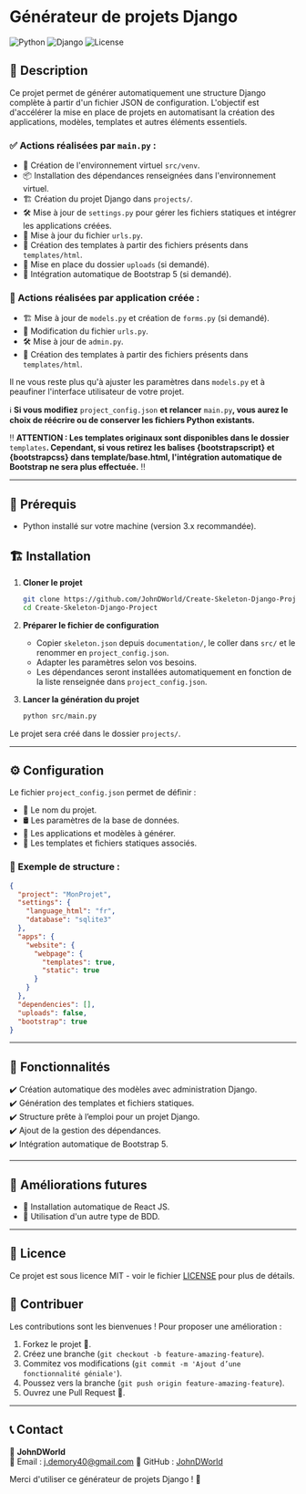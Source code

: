 # Générateur de projets Django

![Python](https://img.shields.io/badge/Python-3.x-blue) ![Django](https://img.shields.io/badge/Django-Automation-green) ![License](https://img.shields.io/badge/License-MIT-yellow)

## 📌 Description

Ce projet permet de générer automatiquement une structure Django complète à partir d'un fichier JSON de configuration. L'objectif est d'accélérer la mise en place de projets en automatisant la création des applications, modèles, templates et autres éléments essentiels.

### ✅ Actions réalisées par `main.py` :

- 📂 Création de l'environnement virtuel `src/venv`.
- 📦 Installation des dépendances renseignées dans l'environnement virtuel.
- 🏗️ Création du projet Django dans `projects/`.
- 🛠️ Mise à jour de `settings.py` pour gérer les fichiers statiques et intégrer les applications créées.
- 🔗 Mise à jour du fichier `urls.py`.
- 🎨 Création des templates à partir des fichiers présents dans `templates/html`.
- 📁 Mise en place du dossier `uploads` (si demandé).
- 💅 Intégration automatique de Bootstrap 5 (si demandé).

### 🔧 Actions réalisées par application créée :

- 🏗️ Mise à jour de `models.py` et création de `forms.py` (si demandé).
- 🔗 Modification du fichier `urls.py`.
- 🛠️ Mise à jour de `admin.py`.
- 🎨 Création des templates à partir des fichiers présents dans `templates/html`.

Il ne vous reste plus qu'à ajuster les paramètres dans `models.py` et à peaufiner l'interface utilisateur de votre projet.

ℹ️ **Si vous modifiez** `project_config.json` **et relancer** `main.py`**, vous aurez le choix de réécrire ou de conserver les fichiers Python existants.**

‼️ **ATTENTION : Les templates originaux sont disponibles dans le dossier** `templates`**. Cependant, si vous retirez les balises {bootstrapscript} et {bootstrapcss} dans template/base.html, l'intégration automatique de Bootstrap ne sera plus effectuée.** ‼️

---

## 🚀 Prérequis

- Python installé sur votre machine (version 3.x recommandée).

## 🏗️ Installation

1. **Cloner le projet**

   ```sh
   git clone https://github.com/JohnDWorld/Create-Skeleton-Django-Project.git
   cd Create-Skeleton-Django-Project
   ```

2. **Préparer le fichier de configuration**

   - Copier `skeleton.json` depuis `documentation/`, le coller dans `src/` et le renommer en `project_config.json`.
   - Adapter les paramètres selon vos besoins.
   - Les dépendances seront installées automatiquement en fonction de la liste renseignée dans `project_config.json`.

3. **Lancer la génération du projet**
   ```sh
   python src/main.py
   ```

Le projet sera créé dans le dossier `projects/`.

---

## ⚙️ Configuration

Le fichier `project_config.json` permet de définir :

- 📌 Le nom du projet.
- 🛢️ Les paramètres de la base de données.
- 📂 Les applications et modèles à générer.
- 🎨 Les templates et fichiers statiques associés.

### 📜 Exemple de structure :

```json
{
  "project": "MonProjet",
  "settings": {
    "language_html": "fr",
    "database": "sqlite3"
  },
  "apps": {
    "website": {
      "webpage": {
        "templates": true,
        "static": true
      }
    }
  },
  "dependencies": [],
  "uploads": false,
  "bootstrap": true
}
```

---

## 🎯 Fonctionnalités

✔️ Création automatique des modèles avec administration Django.  
✔️ Génération des templates et fichiers statiques.  
✔️ Structure prête à l’emploi pour un projet Django.  
✔️ Ajout de la gestion des dépendances.  
✔️ Intégration automatique de Bootstrap 5.

---

## 🔮 Améliorations futures

- 🚀 Installation automatique de React JS.
- 🚀 Utilisation d'un autre type de BDD.

---

## 📜 Licence

Ce projet est sous licence MIT - voir le fichier [LICENSE](LICENSE) pour plus de détails.

## 🤝 Contribuer

Les contributions sont les bienvenues ! Pour proposer une amélioration :

1. Forkez le projet 🍴.
2. Créez une branche (`git checkout -b feature-amazing-feature`).
3. Commitez vos modifications (`git commit -m 'Ajout d’une fonctionnalité géniale'`).
4. Poussez vers la branche (`git push origin feature-amazing-feature`).
5. Ouvrez une Pull Request 🚀.

---

## 📞 Contact

👤 **JohnDWorld**  
📧 Email : j.demory40@gmail.com
🐙 GitHub : [JohnDWorld](https://github.com/JohnDWorld)

Merci d'utiliser ce générateur de projets Django ! 🎉
